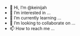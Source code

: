 - 👋 Hi, I’m @keinijah
- 👀 I’m interested in ...
- 🌱 I’m currently learning ...
- 💞️ I’m looking to collaborate on ...
- 📫 How to reach me ...

<!---
keinijah/keinijah is a ✨ special ✨ repository because its `README.md` (this file) appears on your GitHub profile.
You can click the Preview link to take a look at your changes.
--->
